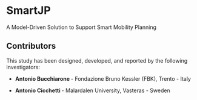 # SmartJP
A Model-Driven Solution to Support Smart Mobility Planning

## Contributors

This study has been designed, developed, and reported by the following investigators:

* <b> Antonio Bucchiarone </b> - Fondazione Bruno Kessler (FBK), Trento - Italy

* <b> Antonio Cicchetti </b> - Malardalen University, Vasteras - Sweden





